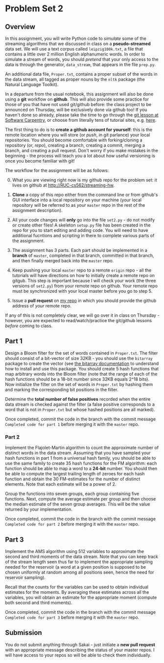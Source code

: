 # Problem Set 2

## Overview

In this assignment, you will write Python code to *simulate* some of the
streaming algorithms that we discussed in class on a **pseudo-streamed** data
set. We will use a text corpus called `leipzig100k.txt`, a file that contains a
little over 2 million English alphanumeric words. In order to simulate a stream
of words, you should *pretend* that your only access to the data is through the
generator, `data_stream`, that appears in the file `prep.py`.

An additional data file, `Proper.txt`, contains a proper subset of the words in
the data stream, all tagged as proper nouns by the `nltk` package (the Natural
Language Toolkit).

In a departure from the usual notebook, this assignment will also be done using
a **git** workflow on **github**. This will also provide some practice for those
of you that have not used git/github before: the class project to be announced
on Thursday, will be exclusively done via github too! If you haven't done so
already, please take the time to go through the [git lesson at Software
Carpentry](http://swcarpentry.github.io/git-novice/), or choose from literally
tens of tutorial sites,
e.g. [here](https://guides.github.com/activities/hello-world/).

The first thing to do is to **create a github account for yourself**: this is
the remote location where you will store (or *push*, in git parlance) your local
repositories.  You should become
comfortable with forking/cloning a repository (or, *repo*), creating a branch,
creating a commit, merging a branch, and creating a pull request. Don't worry if
you make mistakes in the beginning - the process will teach you a lot about how
useful versioning is once you become familiar with git! 

The workflow for the assignment will be as follows:

0. What you are viewing right now is my github repo for the problem set: it
lives on github at
[http://RUC-cs562/streaming-hw](http://RUC-cs562/streaming-hw).

1. **Clone** a copy of this repo either from the command line or from github's
GUI interface into a local repository on your machine (your local repository
will be referred to as *your* `master` repo in the rest of the assignment
description).

2. All your code changes will **only** go into the file `set2.py` - do not
modify or create other files! A skeleton `setup.py` file has been created in the
repo for you to start editing and adding code. You will need to have additional
fucntions and scripting in there to complete various parts of the assignment.

3. The assignment has 3 parts. Each part should be implemented in a **branch**
of `master`, completed in that branch, committed in that branch, and then
finally merged back into the `master` repo.

4. Keep pushing your local `master` repo to a remote `origin` repo - all the
tutorials will have directions on how to initially create a remote repo on
gitgub. This step is important because I will check your work (the three
versions of `set2.py`) from your remote repo on github. Your remote repo must be
synchronized with your local master before you go to step 5. 

5. Issue a **pull request** on [my repo](http://RUC-cs562/streaming-hw) in which
you should provide the github address of *your* remote repo.

If any of this is not completely clear, we will go over it in class on
Thursday - however, you are expected to read/watch/practice the git/github
lessons *before* coming to class.

## Part 1

Design a Bloom filter for the set of words contained in `Proper.txt`. The filter
should consist of a bit-vector of size 32KB - you should use the `bitarray`
package to create the vector (see [the bitarray
documentation](https://pypi.org/project/bitarray/) to understand how to install
and use this package. You should create 5 hash functions that map arbitrary
words into the Bloom filter (note that the range of each of the hash functions
should be a 18-bit number since 32KB equals 2^18 bits). Now initialize the
filter on the set of words in `Proper.txt` by hashing them and marking the
corresponding bit positions in the filter.

Determine the **total number of false positives** recorded when the entire data
stream is checked against the filter (a false positive corresponds to a word
that is not in `Proper.txt` but whose hashed positions are all marked).

Once completed, commit the code in the branch with the commit message `Completed
code for part 1` before merging it with the `master` repo.

### Part 2

Implement the Flajolet-Martin algorithm to count the approximate number of
distinct words in the data stream. Assuming that you have sampled your hash
functions in part 1 from a universal hash family, you should be able to use the
same family to create 35 hash functions for the FM algorithm: each function
should be able to map a word to a **24-bit** number.  You should then be able to
compute the largest trailing length of zeroes for each hash function and obtain
the 30 FM-estimates for the number of distinct elements. Note that each estimate
will be a power of 2.

Group the functions into seven groups, each group containing five
functions. Next, compute the average estimate per group and then choose the
median estimate of the seven group averages. This will be the value returned by
your implementation.

Once completed, commit the code in the branch with the commit message `Completed
code for part 2` before merging it with the `master` repo.


## Part 3

Implement the AMS algorithm using 512 variables to approximate the second and
third moments of the data stream. Note that you can keep track of the stream
length seen thus far to implement the appropriate sampling needed for the
reservoir (a word at a given position is supposed to be chosen uniformly at
random among all positions seen, hence the need for reservoir sampling).

Recall that the counts for the variables can be used to obtain individual
estimates for the moments. By averaging these estimates across all the
variables, you will obtain an estimate for the appropriate moment (compute both
second and third moments).

Once completed, commit the code in the branch with the commit message `Completed
code for part 3` before merging it with the `master` repo.

## Submission

You do not submit anything through Sakai - just initiate a **new pull request**
with an appropriate message describing the status of your master repos. I will
have access to your repos so will be able to check them individually.









